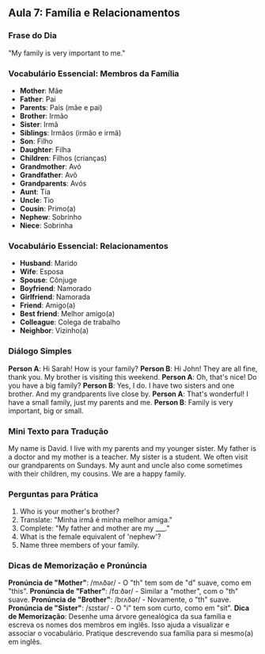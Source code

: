 ## Aula 7: Família e Relacionamentos

### Frase do Dia

"My family is very important to me."

### Vocabulário Essencial: Membros da Família

- **Mother**: Mãe
- **Father**: Pai
- **Parents**: Pais (mãe e pai)
- **Brother**: Irmão
- **Sister**: Irmã
- **Siblings**: Irmãos (irmão e irmã)
- **Son**: Filho
- **Daughter**: Filha
- **Children**: Filhos (crianças)
- **Grandmother**: Avó
- **Grandfather**: Avô
- **Grandparents**: Avós
- **Aunt**: Tia
- **Uncle**: Tio
- **Cousin**: Primo(a)
- **Nephew**: Sobrinho
- **Niece**: Sobrinha

### Vocabulário Essencial: Relacionamentos

- **Husband**: Marido
- **Wife**: Esposa
- **Spouse**: Cônjuge
- **Boyfriend**: Namorado
- **Girlfriend**: Namorada
- **Friend**: Amigo(a)
- **Best friend**: Melhor amigo(a)
- **Colleague**: Colega de trabalho
- **Neighbor**: Vizinho(a)

### Diálogo Simples

**Person A**: Hi Sarah! How is your family?
**Person B**: Hi John! They are all fine, thank you. My brother is visiting this weekend.
**Person A**: Oh, that's nice! Do you have a big family?
**Person B**: Yes, I do. I have two sisters and one brother. And my grandparents live close by.
**Person A**: That's wonderful! I have a small family, just my parents and me.
**Person B**: Family is very important, big or small.

### Mini Texto para Tradução

My name is David. I live with my parents and my younger sister. My father is a doctor and my mother is a teacher. My sister is a student. We often visit our grandparents on Sundays. My aunt and uncle also come sometimes with their children, my cousins. We are a happy family.

### Perguntas para Prática

1. Who is your mother's brother?
2. Translate: "Minha irmã é minha melhor amiga."
3. Complete: "My father and mother are my ___."
4. What is the female equivalent of 'nephew'?
5. Name three members of your family.

### Dicas de Memorização e Pronúncia

**Pronúncia de "Mother"**: /mʌðər/ - O "th" tem som de "d" suave, como em "this".
**Pronúncia de "Father"**: /fɑːðər/ - Similar a "mother", com o "th" suave.
**Pronúncia de "Brother"**: /brʌðər/ - Novamente, o "th" suave.
**Pronúncia de "Sister"**: /sɪstər/ - O "i" tem som curto, como em "sit".
**Dica de Memorização**: Desenhe uma árvore genealógica da sua família e escreva os nomes dos membros em inglês. Isso ajuda a visualizar e associar o vocabulário. Pratique descrevendo sua família para si mesmo(a) em inglês.

